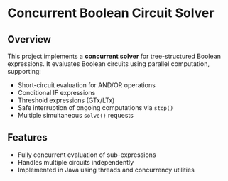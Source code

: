 # Concurrent Boolean Circuit Solver

## Overview
This project implements a **concurrent solver** for tree-structured Boolean expressions. It evaluates Boolean circuits using parallel computation, supporting:

- Short-circuit evaluation for AND/OR operations
- Conditional IF expressions
- Threshold expressions (GTx/LTx)
- Safe interruption of ongoing computations via `stop()`
- Multiple simultaneous `solve()` requests

## Features
- Fully concurrent evaluation of sub-expressions
- Handles multiple circuits independently
- Implemented in Java using threads and concurrency utilities

